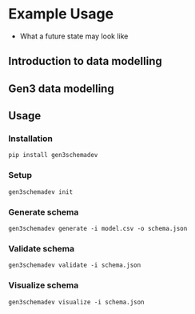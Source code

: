 # Example Usage
- What a future state may look like


## Introduction to data modelling

## Gen3 data modelling

## Usage

### Installation
```
pip install gen3schemadev
```


### Setup
```
gen3schemadev init
```

### Generate schema
```
gen3schemadev generate -i model.csv -o schema.json
```

### Validate schema
```
gen3schemadev validate -i schema.json
```

### Visualize schema
```
gen3schemadev visualize -i schema.json
```